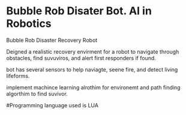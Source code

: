 # Bubble Rob Disater Bot. AI in Robotics
Bubble Rob Disaster Recovery Robot

Deigned a realistic recovery envirment for a robot to navigate through obstacles, find suvuviros, and alert first responders if found. 

bot has several sensors to help naviagte, seene fire, and detect living lifeforms.

implement machince learning alrothim for environemt and path finding algorthim to find suvivor.

#Programming language used is LUA
